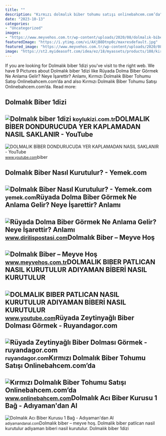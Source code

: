 ```yaml
---
title: ""
description: "Kırmızı dolmalık biber tohumu satışı onlinebahcem.com’da"
date: "2023-10-13"
categories:
- "Uncategorized"
images:
- "https://www.meyvehos.com.tr/wp-content/uploads/2020/08/dolmalık-biber2-768x625.jpg"
featuredImage: "https://i.ytimg.com/vi/AXjB8Dtnp0c/maxresdefault.jpg"
featured_image: "https://www.meyvehos.com.tr/wp-content/uploads/2020/08/dolmalık-biber2-768x625.jpg"
image: "https://st2.myideasoft.com/idea/ez/18/myassets/products/108/kirmizi-dolmalik-biber-tohumu.jpg?revision=1594646972"
---
```


If you are looking for Dolmalık biber 1dizi you've visit to the right web. We have 9 Pictures about Dolmalık biber 1dizi like Rüyada Dolma Biber Görmek Ne Anlama Gelir? Neye İşarettir? Anlamı, Kırmızı Dolmalık Biber Tohumu Satışı Onlinebahcem.com’da and also Kırmızı Dolmalık Biber Tohumu Satışı Onlinebahcem.com’da. Read more:

Dolmalık Biber 1dizi
--------------------

 ![Dolmalık biber 1dizi](https://koylukizi.com.tr/441-large_default/dolmalik-biber-1dizi.jpg) <small>koylukizi.com.tr</small>DOLMALIK BİBER DONDURUCUDA YER KAPLAMADAN NASIL SAKLANIR - YouTube
------------------------------------------------------------------

 ![DOLMALIK BİBER DONDURUCUDA YER KAPLAMADAN NASIL SAKLANIR - YouTube](https://i.ytimg.com/vi/AXjB8Dtnp0c/maxresdefault.jpg) <small>www.youtube.com</small>biber

Dolmalık Biber Nasıl Kurutulur? - Yemek.com
-------------------------------------------

 ![Dolmalık Biber Nasıl Kurutulur? - Yemek.com](https://cdn.yemek.com/uploads/2021/08/dolmalik-biber-nasil-kurutulur2.jpg) <small>yemek.com</small>Rüyada Dolma Biber Görmek Ne Anlama Gelir? Neye İşarettir? Anlamı
-----------------------------------------------------------------

 ![Rüyada Dolma Biber Görmek Ne Anlama Gelir? Neye İşarettir? Anlamı](https://static.daktilo.com/sites/805/uploads/2021/05/10/ruyada-dolma-biber-gormek-ne-anlama-gelir-neye-isarettir-anlami-yorumu1.jpg) <small>www.dirilispostasi.com</small>Dolmalık Biber – Meyve Hoş
--------------------------

 ![Dolmalık Biber – Meyve Hoş](https://www.meyvehos.com.tr/wp-content/uploads/2020/08/dolmalık-biber2-768x625.jpg) <small>www.meyvehos.com.tr</small>DOLMALIK BIBER PATLICAN NASIL KURUTULUR ADIYAMAN BİBERİ NASIL KURUTULUR
-----------------------------------------------------------------------

 ![DOLMALIK BIBER PATLICAN NASIL KURUTULUR ADIYAMAN BİBERİ NASIL KURUTULUR](https://i.ytimg.com/vi/b2F7ZnHF9D4/maxresdefault.jpg) <small>www.youtube.com</small>Rüyada Zeytinyağlı Biber Dolması Görmek - Ruyandagor.com
--------------------------------------------------------

 ![Rüyada Zeytinyağlı Biber Dolması Görmek - ruyandagor.com](https://images.ruyandagor.com/2017/04/zeytinyagli-biber-dolmasi-gormek-2226.jpg) <small>ruyandagor.com</small>Kırmızı Dolmalık Biber Tohumu Satışı Onlinebahcem.com’da
--------------------------------------------------------

 ![Kırmızı Dolmalık Biber Tohumu Satışı Onlinebahcem.com’da](https://st2.myideasoft.com/idea/ez/18/myassets/products/108/kirmizi-dolmalik-biber-tohumu.jpg?revision=1594646972) <small>www.onlinebahcem.com</small>Dolmalık Acı Biber Kurusu 1 Bağ - Adıyaman'dan Al
-------------------------------------------------

 ![Dolmalık Acı Biber Kurusu 1 Bağ - Adıyaman'dan Al](https://adiyamandanal.com/wp-content/uploads/2020/09/dolmalik-biber-kurusu.jpg) <small>adiyamandanal.com</small>Dolmalık biber – meyve hoş. Dolmalik biber patlican nasil kurutulur adiyaman bi̇beri̇ nasil kurutulur. Dolmalık biber 1dizi
